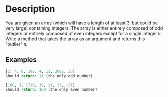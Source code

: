 # Description

You are given an array (which will have a length of at least 3, but could be very large) containing integers. The array is either entirely composed of odd integers or entirely composed of even integers except for a single integer `N`. Write a method that takes the array as an argument and returns this "outlier" `N`.

## Examples

```python
[2, 4, 0, 100, 4, 11, 2602, 36]
Should return: 11 (the only odd number)

[160, 3, 1719, 19, 11, 13, -21]
Should return: 160 (the only even number)
```
